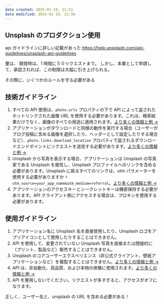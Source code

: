 ```yaml
---
date created: 2025-01-19, 21:51
date modified: 2025-01-19, 21:56
---
```


## Unsplash のプロダクション使用

api ガイドラインに詳しい記載があった
https://help.unsplash.com/api-guidelines/unsplash-api-guidelines

要は、
開発時は、1 時間に５０リクエストまで。
しかし、本番として申請して、承認されれば、この制限は大幅に引き上げられる。

その際に、いくつかのルールを守る必要がある

## 技術ガイドライン

1. すべての API 使用は、`photo.urls` プロパティの下で API によって返されたホットリンクされた画像 URL を使用する必要があります。これは、検索結果だけでなく、画像のすべての用途に適用されます。[より多くの情報と例 →](https://help.unsplash.com/api-guidelines/guideline-hotlinking-images)
2. アプリケーションがダウンロードと同様の動作を実行する場合（ユーザーがブログ投稿に含める画像を選択したり、ヘッダーとして設定したりする場合など）、`photo.links.download_location` プロパティで返されるダウンロードエンドポイントにリクエストを送信する必要があります。[より多くの情報と例 →](https://help.unsplash.com/api-guidelines/guideline-triggering-a-download)
3. Unsplash から写真を表示する場合、アプリケーションは Unsplash の写真家である Unsplash を属性し、Unsplash プロファイルへのリンクを含める必要があります。Unsplash に戻るすべてのリンクは、utm パラメーターを使用する必要がありますか `?utm_source=your_app_name&utm_medium=referral`。[より多くの情報と例 →](https://help.unsplash.com/api-guidelines/guideline-attribution)
4. アプリケーションのアクセスキーとシークレットキーは機密保持する必要があります。API クライアント側にアクセスする場合は、プロキシを使用する必要があります。

## 使用ガイドライン

1. アプリケーション名に Unsplash 名を直接使用したり、Unsplash ロゴをアプリアイコンとして使用したりすることはできません。
2. API を使用して、変更されていない Unsplash 写真を直接または間接的に（プリント、製品など）販売することはできません。
3. Unsplash のコアユーザーエクスペリエンス（非公式クライアント、壁紙アプリケーションなど）を複製することはできません。[より多くの情報と例 →](https://help.unsplash.com/api-guidelines/guideline-replicating-unsplash)
4. API は、非自動化、高品質、および本物の体験に使用されます。[より多くの情報と例 →](https://help.unsplash.com/api-guidelines/guideline-high-quality-authentic-experiences)
5. API を悪用しないでください。リクエストが多すぎると、アクセスがオフになります。

正しく、ユーザー名と、unsplash の URL を含める必要がある！
